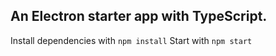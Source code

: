 ##  An Electron starter app with TypeScript.

Install dependencies with `npm install`
Start with `npm start`
